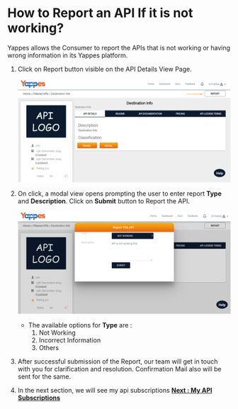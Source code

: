 How to Report an API If it is not working?
==========================================

Yappes allows the Consumer to report the APIs that is not working or
having wrong information in its Yappes platform.

1.  Click on Report button visible on the API Details View Page.

    ![](images/report_api/report_api_01.png)

2.  On click, a modal view opens prompting the user to enter report
    **Type** and **Description**. Click on **Submit** button to Report
    the API.

    ![](images/report_api/report_api_02.png)

    -   The available options for **Type** are :
        1.  Not Working
        2.  Incorrect Information
        3.  Others

3.  After successful submission of the Report, our team will get in
    touch with you for clarification and resolution. Confirmation Mail
    also will be sent for the same.
4.  In the next section, we will see my api subscriptions [**Next : My
    API Subscriptions**](MyApiSubscriptions/my_api_subscriptions.md)
